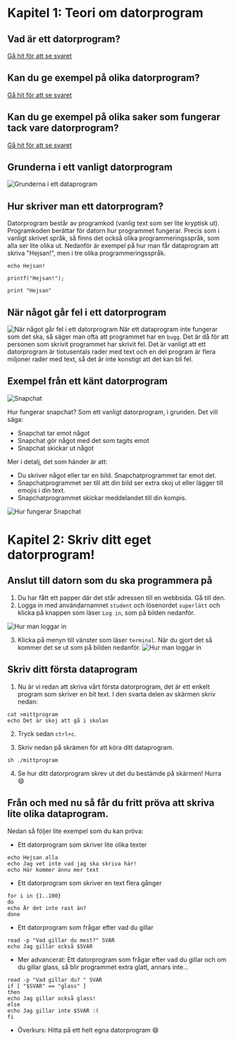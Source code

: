 # Kapitel 1: Teori om datorprogram

## Vad är ett datorprogram?

[Gå hit för att se svaret](svar/svar1.md)

## Kan du ge exempel på olika datorprogram?

[Gå hit för att se svaret](svar/svar2.md)

## Kan du ge exempel på olika saker som fungerar tack vare datorprogram?

[Gå hit för att se svaret](svar/svar3.md)

## Grunderna i ett vanligt datorprogram

![Grunderna i ett dataprogram](bilder/datorprogram.png)

## Hur skriver man ett datorprogram?

Datorprogram består av programkod (vanlig text som ser lite kryptisk ut). Programkoden berättar för datorn hur programmet fungerar. Precis som i vanligt skrivet språk, så finns det också olika programmeringsspråk, som alla ser lite olika ut.
Nedanför är exempel på hur man får dataprogram att skriva "Hejsan!", men i tre olika programmeringsspråk.
```
echo Hejsan!
```
```
printf("Hejsan!");
```
```
print "Hejsan"
```

## När något går fel i ett datorprogram
![När något går fel i ett datorprogram](bilder/filen.png)
När ett dataprogram inte fungerar som det ska, så säger man ofta att programmet har en `bugg`. Det är då för att personen som skrivit programmet har skrivit fel. Det är vanligt att ett datorprogram är tiotusentals rader med text och en del program är flera miljoner rader med text, så det är inte konstigt att det kan bli fel.

## Exempel från ett känt datorprogram

![Snapchat](bilder/snap-ghost-yellow.png)

Hur fungerar snapchat? Som ett vanligt datorprogram, i grunden. Det vill säga:
* Snapchat tar emot något
* Snapchat gör något med det som tagits emot
* Snapchat skickar ut något

Mer i detalj, det som händer är att:
* Du skriver något eller tar en bild. Snapchatprogrammet tar emot det.
* Snapchatprogrammet ser till att din bild ser extra skoj ut eller lägger till emojis i din text.
* Snapchatprogrammet skickar meddelandet till din kompis.

![Hur fungerar Snapchat](bilder/hurfunkarsnapchat.png)

# Kapitel 2: Skriv ditt eget datorprogram!

## Anslut till datorn som du ska programmera på
1. Du har fått ett papper där det står adressen till en webbsida. Gå till den.
2. Logga in med användarnamnet `student` och lösenordet `superlätt` och klicka på knappen som läser `Log in`, som på bilden nedanför.

![Hur man loggar in](bilder/loggain.png)

3. Klicka på menyn till vänster som läser `terminal`. När du gjort det så kommer det se ut som på bilden nedanför.
![Hur man loggar in](bilder/skrivprogram.png)

## Skriv ditt första dataprogram
1. Nu är vi redan att skriva vårt första datorprogram, det är ett enkelt program som skriver en bit text. I den svarta delen av skärmen skriv nedan:
```
cat >mittprogram
echo Det är skoj att gå i skolan
```
2. Tryck sedan `ctrl+c`.

3. Skriv nedan på skrämen för att köra ditt dataprogram.
```
sh ./mittprogram
```
4. Se hur ditt datorprogram skrev ut det du bestämde på skärmen! Hurra :smile:

## Från och med nu så får du fritt pröva att skriva lite olika dataprogram. 
Nedan så följer lite exempel som du kan pröva:

* Ett datorprogram som skriver lite olika texter
```
echo Hejsan alla
echo Jag vet inte vad jag ska skriva här!
echo Här kommer ännu mer text
```

* Ett datorprogram som skriver en text flera gånger
```
for i in {1..100}
do
echo Är det inte rast än?
done
```

* Ett datorprogram som frågar efter vad du gillar
```
read -p "Vad gillar du mest?" SVAR
echo Jag gillar också $SVAR
```

* Mer advancerat: Ett datorprogram som frågar efter vad du gillar och om du gillar glass, så blir programmet extra glatt, annars inte...
```
read -p "Vad gillar du? " SVAR
if [ "$SVAR" == "glass" ]
then
echo Jag gillar också glass!
else
echo Jag gillar inte $SVAR :(
fi
```

* Överkurs: Hitta på ett helt egna datorprogram :smile:
